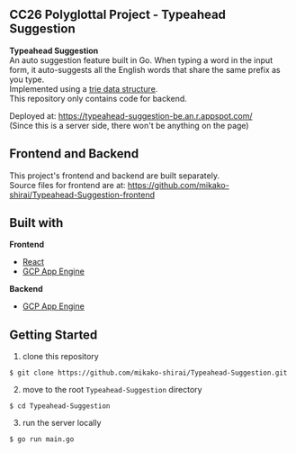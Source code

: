 ## CC26 Polyglottal Project - Typeahead Suggestion  
  
**Typeahead Suggestion**  
An auto suggestion feature built in Go. When typing a word in the input form, it auto-suggests all the English words that share the same prefix as you type.  
Implemented using a [trie data structure](https://en.wikipedia.org/wiki/Trie).  
This repository only contains code for backend.  
  
Deployed at: https://typeahead-suggestion-be.an.r.appspot.com/  
(Since this is a server side, there won't be anything on the page)  
  
  
## Frontend and Backend  
This project's frontend and backend are built separately.  
Source files for frontend are at: https://github.com/mikako-shirai/Typeahead-Suggestion-frontend  
  
  
## Built with  
**Frontend**  
- [React](https://reactjs.org/)  
- [GCP App Engine](https://cloud.google.com/appengine/)  
  
**Backend**  
- [GCP App Engine](https://cloud.google.com/appengine/)  
  
  
## Getting Started    
1. clone this repository  
```
$ git clone https://github.com/mikako-shirai/Typeahead-Suggestion.git
```  
2. move to the root `Typeahead-Suggestion` directory  
```
$ cd Typeahead-Suggestion
```  
3. run the server locally  
```
$ go run main.go
```  
  
